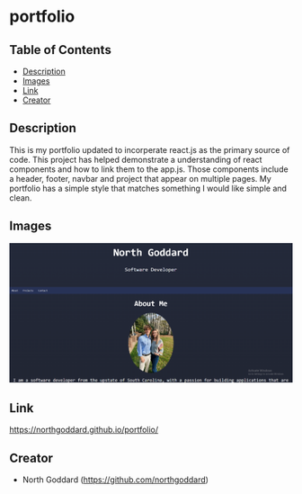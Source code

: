 # portfolio

## Table of Contents 

- [Description](#description)
- [Images](#description)
- [Link](#link)
- [Creator](#creator)

## Description

This is my portfolio updated to incorperate react.js as the primary source of code. This project has helped demonstrate a understanding of react components and how to link them to the app.js. Those components include a header, footer, navbar and project that appear on multiple pages. My portfolio has a simple style that matches something I would like simple and clean. 

## Images
<img width="720" alt="Screenshot" src="portfolio/src/images/Screenshot .png">

## Link 

https://northgoddard.github.io/portfolio/

## Creator

- North Goddard (https://github.com/northgoddard)